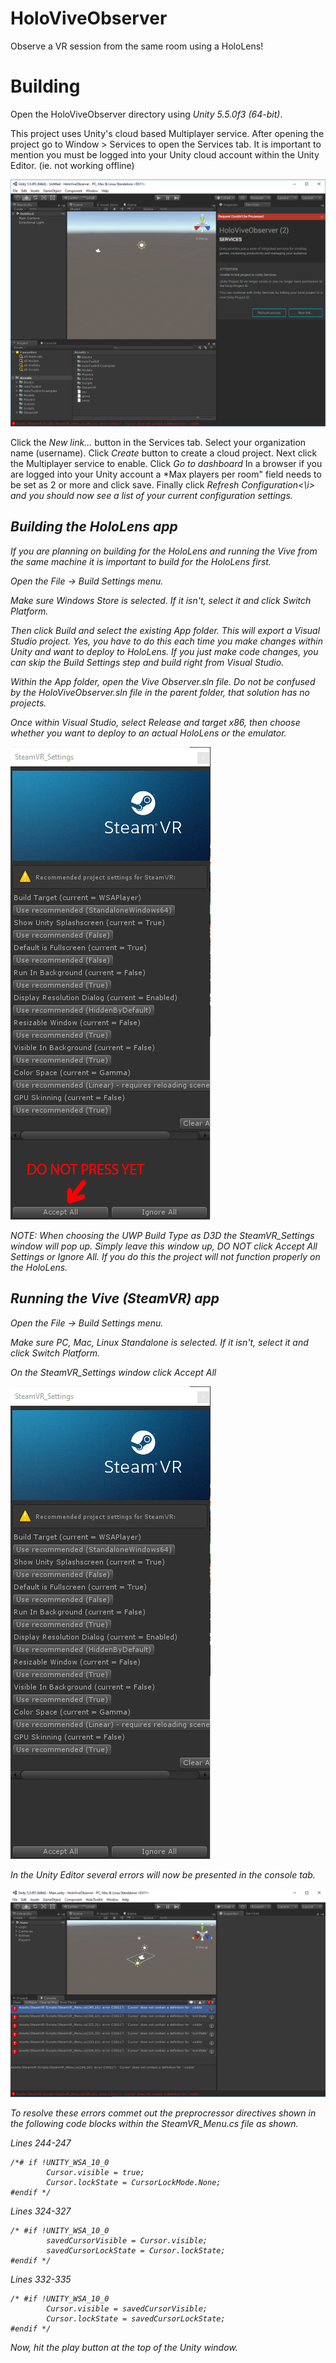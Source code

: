 # HoloViveObserver
Observe a VR session from the same room using a HoloLens!

# Building
Open the HoloViveObserver directory using *Unity 5.5.0f3 (64-bit)*.

This project uses Unity's cloud based Multiplayer service.  After opening the project
 go to Window > Services to open the Services tab.  It is important to mention you 
 must be logged into your Unity cloud account within the Unity Editor. (ie. not working offline)
 
![HoloLens Build Settings](HoloViveObserver/Screenshots/services_tab.png)

Click the *New link...* button in the Services tab. Select your organization name 
(username). Click *Create* button to create a cloud project.  Next click the
Multiplayer service to enable.  Click *Go to dashboard* In a browser if you are
 logged into your Unity account a *Max players per room" field needs to be set as
 2 or more and click save. Finally click <i>Refresh Configuration<\i> and you should
 now see a list of your current configuration settings.
 
## Building the HoloLens app
If you are planning on building for the HoloLens and running the Vive from the same
 machine it is important to build for the HoloLens
first.

Open the File -> Build Settings menu.

Make sure *Windows Store* is selected. If it isn't, select it and click
*Switch Platform*.

Then click *Build* and select the existing *App* folder. This will export
a Visual Studio project. Yes, you have to do this each time you make changes
within Unity and want to deploy to HoloLens. If you *just* make code changes,
you can skip the Build Settings step and build right from Visual Studio.

Within the *App* folder, open the *Vive Observer.sln* file. Do not be confused
by the HoloViveObserver.sln file in the parent folder, that solution has no
projects.

Once within Visual Studio, select *Release* and target *x86*, then choose
whether you want to deploy to an actual HoloLens or the emulator.  

![HoloLens Build Settings](HoloViveObserver/Screenshots/SteamVR_Settings_Do_Not_Press.png)

NOTE: When choosing the UWP Build Type as *D3D* the SteamVR_Settings window will pop up.  Simply
leave this window up, DO NOT click *Accept All Settings* or *Ignore All*.  If you do this
the project will not function properly on the HoloLens.

## Running the Vive (SteamVR) app
Open the File -> Build Settings menu.

Make sure *PC, Mac, Linux Standalone* is selected. If it isn't, select it and click
*Switch Platform*.

On the SteamVR_Settings window click *Accept All*

![HoloLens Build Settings](HoloViveObserver/Screenshots/SteamVR_Settings.png)

In the Unity Editor several errors will now be presented in the console tab.

![HoloLens Build Settings](HoloViveObserver/Screenshots/Script_Errors.png)

To resolve these errors commet out the preprocressor directives shown in the following code blocks
within the SteamVR_Menu.cs file as shown.

Lines 244-247
~~~~
/*# if !UNITY_WSA_10_0
        Cursor.visible = true;
		Cursor.lockState = CursorLockMode.None;
#endif */
~~~~

Lines 324-327
~~~~
/* #if !UNITY_WSA_10_0
		savedCursorVisible = Cursor.visible;
		savedCursorLockState = Cursor.lockState;
#endif */
~~~~

Lines 332-335
~~~~
/* #if !UNITY_WSA_10_0
		Cursor.visible = savedCursorVisible;
		Cursor.lockState = savedCursorLockState;
#endif */
~~~~

Now, hit the play button at the top of the Unity window.

